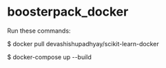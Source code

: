 # boosterpack_docker

Run these commands:

$ docker pull devashishupadhyay/scikit-learn-docker

$ docker-compose up --build
